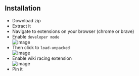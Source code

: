 ## Installation
- Download zip
- Extract it
- Navigate to extensions on your browser (chrome or brave)
- Enable `developer mode`<br>
  ![image](https://github.com/Hyouteki/wikiracing/assets/108230497/e94d071c-6b41-4acb-871e-61f056e41d5f)
- Then click to `load-unpacked`<br>
  ![image](https://github.com/Hyouteki/wikiracing/assets/108230497/cea87e65-c31b-4016-aed4-499fca609b44)
- Enable wiki racing extension<br>
  ![image](https://github.com/Hyouteki/wikiracing/assets/108230497/7e5730f1-e19b-467f-9709-1e77ec5a3068)
- Pin it
